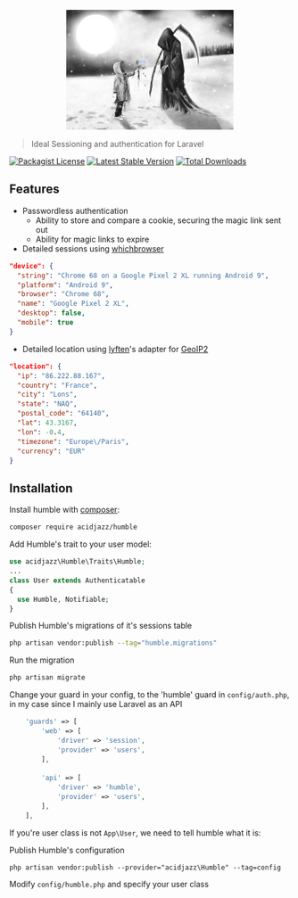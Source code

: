 <p align="center">
  <img src="https://github.com/acidjazz/humble/raw/master/logo.jpg"/>
</p>

> Ideal Sessioning and authentication for Laravel

[![Packagist License](https://poser.pugx.org/acidjazz/humble/license.png)](https://choosealicense.com/licenses/apache-2.0/)
[![Latest Stable Version](https://poser.pugx.org/acidjazz/humble/version.png)](https://packagist.org/packages/acidjazz/humble)
[![Total Downloads](https://poser.pugx.org/acidjazz/humble/d/total.png)](https://packagist.org/packages/acidjazz/humble)

## Features
* Passwordless authentication
  * Ability to store and compare a cookie, securing the magic link sent out
  * Ability for magic links to expire
* Detailed sessions using [whichbrowser](https://github.com/WhichBrowser/Parser-PHP)

```json
"device": {
  "string": "Chrome 68 on a Google Pixel 2 XL running Android 9",
  "platform": "Android 9",
  "browser": "Chrome 68",
  "name": "Google Pixel 2 XL",
  "desktop": false,
  "mobile": true
}
```

* Detailed location using [lyften](https://github.com/Torann/laravel-geoip)'s adapter for [GeoIP2](https://github.com/maxmind/GeoIP2-php)

```json
"location": {
  "ip": "86.222.88.167",
  "country": "France",
  "city": "Lons",
  "state": "NAQ",
  "postal_code": "64140",
  "lat": 43.3167,
  "lon": -0.4,
  "timezone": "Europe\/Paris",
  "currency": "EUR"
}
```

## Installation

Install humble with [composer](https://getcomposer.org/doc/00-intro.md):
```bash
composer require acidjazz/humble
```

Add Humble's trait to your user model:

```php
use acidjazz\Humble\Traits\Humble;
...
class User extends Authenticatable
{
  use Humble, Notifiable;
}
```

Publish Humble's migrations of it's sessions table
```bash
php artisan vendor:publish --tag="humble.migrations"
```

Run the migration
```bash
php artisan migrate
```

Change your guard in your config, to the 'humble' guard in `config/auth.php`, in my case since I mainly use Laravel as an API
```php
    'guards' => [
        'web' => [
            'driver' => 'session',
            'provider' => 'users',
        ],

        'api' => [
            'driver' => 'humble',
            'provider' => 'users',
        ],
    ],
```

If you're user class is not `App\User`, we need to tell humble what it is:

Publish Humble's configuration
```
php artisan vendor:publish --provider="acidjazz\Humble" --tag=config
```
Modify `config/humble.php` and specify your user class


